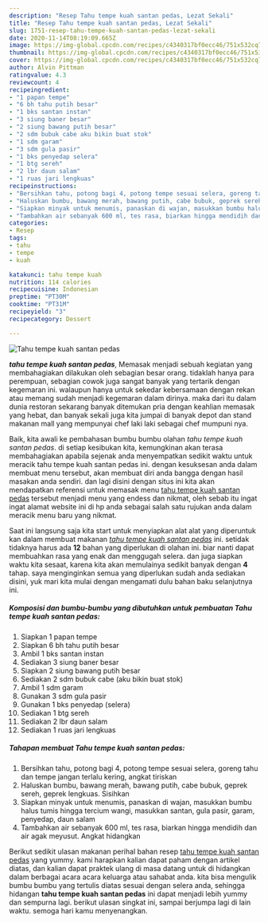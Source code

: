 ```yaml
---
description: "Resep Tahu tempe kuah santan pedas, Lezat Sekali"
title: "Resep Tahu tempe kuah santan pedas, Lezat Sekali"
slug: 1751-resep-tahu-tempe-kuah-santan-pedas-lezat-sekali
date: 2020-11-14T08:19:09.665Z
image: https://img-global.cpcdn.com/recipes/c4340317bf0ecc46/751x532cq70/tahu-tempe-kuah-santan-pedas-foto-resep-utama.jpg
thumbnail: https://img-global.cpcdn.com/recipes/c4340317bf0ecc46/751x532cq70/tahu-tempe-kuah-santan-pedas-foto-resep-utama.jpg
cover: https://img-global.cpcdn.com/recipes/c4340317bf0ecc46/751x532cq70/tahu-tempe-kuah-santan-pedas-foto-resep-utama.jpg
author: Alvin Pittman
ratingvalue: 4.3
reviewcount: 4
recipeingredient:
- "1 papan tempe"
- "6 bh tahu putih besar"
- "1 bks santan instan"
- "3 siung baner besar"
- "2 siung bawang putih besar"
- "2 sdm bubuk cabe aku bikin buat stok"
- "1 sdm garam"
- "3 sdm gula pasir"
- "1 bks penyedap selera"
- "1 btg sereh"
- "2 lbr daun salam"
- "1 ruas jari lengkuas"
recipeinstructions:
- "Bersihkan tahu, potong bagi 4, potong tempe sesuai selera, goreng tahu dan tempe jangan terlalu kering, angkat tiriskan"
- "Haluskan bumbu, bawang merah, bawang putih, cabe bubuk, geprek sereh, geprek lengkuas. Sisihkan"
- "Siapkan minyak untuk menumis, panaskan di wajan, masukkan bumbu halus tumis hingga tercium wangi, masukkan santan, gula pasir, garam, penyedap, daun salam"
- "Tambahkan air sebanyak 600 ml, tes rasa, biarkan hingga mendidih dan air agak meyusut. Angkat hidangkan"
categories:
- Resep
tags:
- tahu
- tempe
- kuah

katakunci: tahu tempe kuah 
nutrition: 114 calories
recipecuisine: Indonesian
preptime: "PT30M"
cooktime: "PT31M"
recipeyield: "3"
recipecategory: Dessert

---
```



![Tahu tempe kuah santan pedas](https://img-global.cpcdn.com/recipes/c4340317bf0ecc46/751x532cq70/tahu-tempe-kuah-santan-pedas-foto-resep-utama.jpg)

<b><i>tahu tempe kuah santan pedas</i></b>, Memasak menjadi sebuah kegiatan yang membahagiakan dilakukan oleh sebagian besar orang. tidaklah hanya para perempuan, sebagian cowok juga sangat banyak yang tertarik dengan kegemaran ini. walaupun hanya untuk sekedar kebersamaan dengan rekan atau memang sudah menjadi kegemaran dalam dirinya. maka dari itu dalam dunia restoran sekarang banyak ditemukan pria dengan keahlian memasak yang hebat, dan banyak sekali juga kita jumpai di banyak depot dan stand makanan mall yang mempunyai chef laki laki sebagai chef mumpuni nya.



Baik, kita awali ke pembahasan bumbu bumbu olahan <i>tahu tempe kuah santan pedas</i>. di setiap kesibukan kita, kemungkinan akan terasa membahagiakan apabila sejenak anda menyempatkan sedikit waktu untuk meracik tahu tempe kuah santan pedas ini. dengan kesuksesan anda dalam membuat menu tersebut, akan membuat diri anda bangga dengan hasil masakan anda sendiri. dan lagi disini dengan situs ini kita akan mendapatkan referensi untuk memasak menu <u>tahu tempe kuah santan pedas</u> tersebut menjadi menu yang endess dan nikmat, oleh sebab itu ingat ingat alamat website ini di hp anda sebagai salah satu rujukan anda dalam meracik menu baru yang nikmat.


Saat ini langsung saja kita start untuk menyiapkan alat alat yang diperuntuk kan dalam membuat makanan <u><i>tahu tempe kuah santan pedas</i></u> ini. setidak tidaknya harus ada <b>12</b> bahan yang diperlukan di olahan ini. biar nanti dapat membuahkan rasa yang enak dan menggugah selera. dan juga siapkan waktu kita sesaat, karena kita akan memulainya sedikit banyak dengan <b>4</b> tahap. saya menginginkan semua yang diperlukan sudah anda sediakan disini, yuk mari kita mulai dengan mengamati dulu bahan baku selanjutnya ini.

<!--inarticleads1-->

##### Komposisi dan bumbu-bumbu yang dibutuhkan untuk pembuatan Tahu tempe kuah santan pedas:

1. Siapkan 1 papan tempe
1. Siapkan 6 bh tahu putih besar
1. Ambil 1 bks santan instan
1. Sediakan 3 siung baner besar
1. Siapkan 2 siung bawang putih besar
1. Sediakan 2 sdm bubuk cabe (aku bikin buat stok)
1. Ambil 1 sdm garam
1. Gunakan 3 sdm gula pasir
1. Gunakan 1 bks penyedap (selera)
1. Sediakan 1 btg sereh
1. Sediakan 2 lbr daun salam
1. Sediakan 1 ruas jari lengkuas




<!--inarticleads2-->

##### Tahapan membuat Tahu tempe kuah santan pedas:

1. Bersihkan tahu, potong bagi 4, potong tempe sesuai selera, goreng tahu dan tempe jangan terlalu kering, angkat tiriskan
1. Haluskan bumbu, bawang merah, bawang putih, cabe bubuk, geprek sereh, geprek lengkuas. Sisihkan
1. Siapkan minyak untuk menumis, panaskan di wajan, masukkan bumbu halus tumis hingga tercium wangi, masukkan santan, gula pasir, garam, penyedap, daun salam
1. Tambahkan air sebanyak 600 ml, tes rasa, biarkan hingga mendidih dan air agak meyusut. Angkat hidangkan




Berikut sedikit ulasan makanan perihal bahan resep <u>tahu tempe kuah santan pedas</u> yang yummy. kami harapkan kalian dapat paham dengan artikel diatas, dan kalian dapat praktek ulang di masa datang untuk di hidangkan dalam berbagai acara acara keluarga atau sahabat anda. kita bisa mengulik bumbu bumbu yang tertulis diatas sesuai dengan selera anda, sehingga hidangan <b>tahu tempe kuah santan pedas</b> ini dapat menjadi lebih yummy dan sempurna lagi. berikut ulasan singkat ini, sampai berjumpa lagi di lain waktu. semoga hari kamu menyenangkan.
